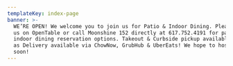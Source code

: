 ```yaml
---
templateKey: index-page
banner: >-
  WE’RE OPEN! We welcome you to join us for Patio & Indoor Dining. Please find
  us on OpenTable or call Moonshine 152 directly at 617.752.4191 for patio &
  indoor dining reservation options. Takeout & Curbside pickup available as well
  as Delivery available via ChowNow, GrubHub & UberEats! We hope to host you
  soon!
---
```


